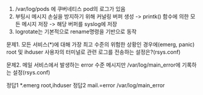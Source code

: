 1. /var/log/pods 에 쿠버네티스 pod의 로그가 있음
2. 부팅시 메시지 손실을 방지하기 위해 커널링 버퍼 생성 -> printk() 함수에 의한 모든 메시지 저장 -> 해당 버퍼를 syslog에 저장
3. logrotate는 기본적으로 rename명령을 기반으로 동작

문제1. 모든 서비스(*)에 대해 가장 최고 수준의 위험한 상황인 경우에(emerg, panic) root 및 ihduser 사용자의 터미널로 관련 로그를 전송하는 설정은?(rsys.conf)

문제2. 메일 서비스에서 발생하는 error 수준 메시지만 /var/log/main_error에 기록하는 설정(rsys.conf)




정답1
*.emerg      root,ihduser
정답2
mail.=error     /var/log/main_error